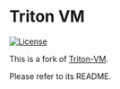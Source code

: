 # Triton VM

[![License](https://img.shields.io/badge/License-Apache_2.0-blue.svg)](https://opensource.org/licenses/Apache-2.0)

This is a fork of [Triton-VM](https://github.com/TritonVM/triton-vm).

Please refer to its README.
